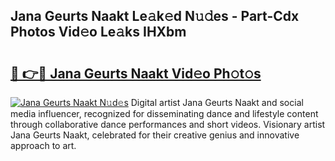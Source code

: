 ## Jana Geurts Naakt Le𝚊k𝚎d N𝚞𝚍es - Part-Cdx Photos Vid𝚎o Le𝚊ks IHXbm

# <h2><a href="http://fb465x.evod.top/?m=Jana+Geurts+Naakt">🔗 👉🔴 Jana Geurts Naakt Vid𝚎o Ph𝚘t𝚘s</a></h2>

[![Jana Geurts Naakt N𝚞d𝚎s](https://i.imgur.com/8V9OHl7.gif)](http://fb465x.evod.top/?m=Jana+Geurts+Naakt)
Digital artist Jana Geurts Naakt and social media influencer, recognized for disseminating dance and lifestyle content through collaborative dance performances and short videos. Visionary artist Jana Geurts Naakt, celebrated for their creative genius and innovative approach to art. 
